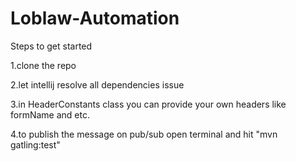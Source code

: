 # Loblaw-Automation

Steps to get started

1.clone the repo

2.let intellij resolve all dependencies issue

3.in HeaderConstants class you can provide your own headers like formName and etc.

4.to publish the message on pub/sub open terminal and hit "mvn gatling:test"
